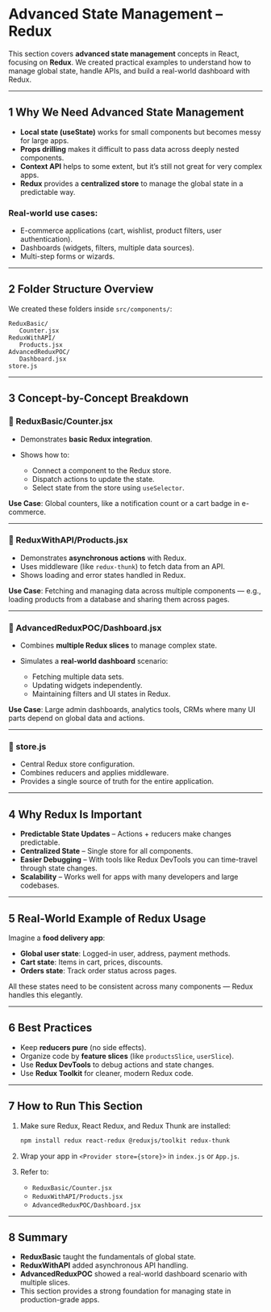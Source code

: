 # Advanced State Management – Redux

This section covers **advanced state management** concepts in React, focusing on **Redux**. We created practical examples to understand how to manage global state, handle APIs, and build a real-world dashboard with Redux.

---

## 1 Why We Need Advanced State Management

* **Local state (useState)** works for small components but becomes messy for large apps.
* **Props drilling** makes it difficult to pass data across deeply nested components.
* **Context API** helps to some extent, but it’s still not great for very complex apps.
* **Redux** provides a **centralized store** to manage the global state in a predictable way.

### Real-world use cases:

* E-commerce applications (cart, wishlist, product filters, user authentication).
* Dashboards (widgets, filters, multiple data sources).
* Multi-step forms or wizards.

---

## 2 Folder Structure Overview

We created these folders inside `src/components/`:

```
ReduxBasic/
   Counter.jsx
ReduxWithAPI/
   Products.jsx
AdvancedReduxPOC/
   Dashboard.jsx
store.js
```

---

## 3 Concept-by-Concept Breakdown

### 🔹 ReduxBasic/Counter.jsx

* Demonstrates **basic Redux integration**.
* Shows how to:

  * Connect a component to the Redux store.
  * Dispatch actions to update the state.
  * Select state from the store using `useSelector`.

**Use Case**: Global counters, like a notification count or a cart badge in e-commerce.

---

### 🔹 ReduxWithAPI/Products.jsx

* Demonstrates **asynchronous actions** with Redux.
* Uses middleware (like `redux-thunk`) to fetch data from an API.
* Shows loading and error states handled in Redux.

**Use Case**: Fetching and managing data across multiple components — e.g., loading products from a database and sharing them across pages.

---

### 🔹 AdvancedReduxPOC/Dashboard.jsx

* Combines **multiple Redux slices** to manage complex state.
* Simulates a **real-world dashboard** scenario:

  * Fetching multiple data sets.
  * Updating widgets independently.
  * Maintaining filters and UI states in Redux.

**Use Case**: Large admin dashboards, analytics tools, CRMs where many UI parts depend on global data and actions.

---

### 🔹 store.js

* Central Redux store configuration.
* Combines reducers and applies middleware.
* Provides a single source of truth for the entire application.

---

## 4 Why Redux Is Important

* **Predictable State Updates** – Actions + reducers make changes predictable.
* **Centralized State** – Single store for all components.
* **Easier Debugging** – With tools like Redux DevTools you can time-travel through state changes.
* **Scalability** – Works well for apps with many developers and large codebases.

---

## 5 Real-World Example of Redux Usage

Imagine a **food delivery app**:

* **Global user state**: Logged-in user, address, payment methods.
* **Cart state**: Items in cart, prices, discounts.
* **Orders state**: Track order status across pages.

All these states need to be consistent across many components — Redux handles this elegantly.

---

## 6 Best Practices

* Keep **reducers pure** (no side effects).
* Organize code by **feature slices** (like `productsSlice`, `userSlice`).
* Use **Redux DevTools** to debug actions and state changes.
* Use **Redux Toolkit** for cleaner, modern Redux code.

---

## 7 How to Run This Section

1. Make sure Redux, React Redux, and Redux Thunk are installed:

   ```bash
   npm install redux react-redux @reduxjs/toolkit redux-thunk
   ```
2. Wrap your app in `<Provider store={store}>` in `index.js` or `App.js`.
3. Refer to:

   * `ReduxBasic/Counter.jsx`
   * `ReduxWithAPI/Products.jsx`
   * `AdvancedReduxPOC/Dashboard.jsx`

---

## 8 Summary

* **ReduxBasic** taught the fundamentals of global state.
* **ReduxWithAPI** added asynchronous API handling.
* **AdvancedReduxPOC** showed a real-world dashboard scenario with multiple slices.
* This section provides a strong foundation for managing state in production-grade apps.
